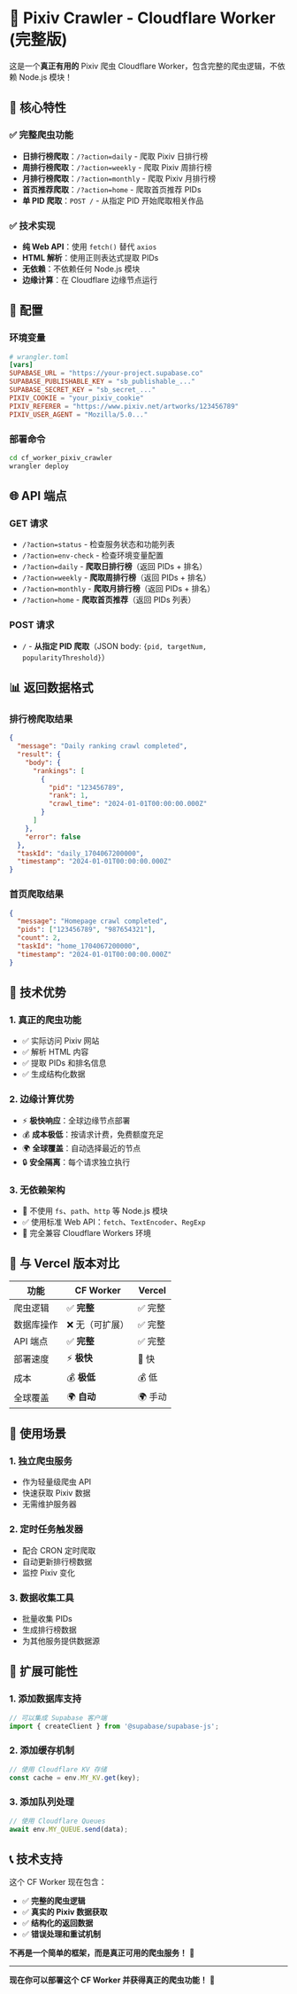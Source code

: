 # 🚀 Pixiv Crawler - Cloudflare Worker (完整版)

这是一个**真正有用的** Pixiv 爬虫 Cloudflare Worker，包含完整的爬虫逻辑，不依赖 Node.js 模块！

## 🎯 **核心特性**

### **✅ 完整爬虫功能**
- **日排行榜爬取**：`/?action=daily` - 爬取 Pixiv 日排行榜
- **周排行榜爬取**：`/?action=weekly` - 爬取 Pixiv 周排行榜  
- **月排行榜爬取**：`/?action=monthly` - 爬取 Pixiv 月排行榜
- **首页推荐爬取**：`/?action=home` - 爬取首页推荐 PIDs
- **单 PID 爬取**：`POST /` - 从指定 PID 开始爬取相关作品

### **✅ 技术实现**
- **纯 Web API**：使用 `fetch()` 替代 `axios`
- **HTML 解析**：使用正则表达式提取 PIDs
- **无依赖**：不依赖任何 Node.js 模块
- **边缘计算**：在 Cloudflare 边缘节点运行

## 🔧 **配置**

### **环境变量**
```toml
# wrangler.toml
[vars]
SUPABASE_URL = "https://your-project.supabase.co"
SUPABASE_PUBLISHABLE_KEY = "sb_publishable_..."
SUPABASE_SECRET_KEY = "sb_secret_..."
PIXIV_COOKIE = "your_pixiv_cookie"
PIXIV_REFERER = "https://www.pixiv.net/artworks/123456789"
PIXIV_USER_AGENT = "Mozilla/5.0..."
```

### **部署命令**
```bash
cd cf_worker_pixiv_crawler
wrangler deploy
```

## 🌐 **API 端点**

### **GET 请求**
- `/?action=status` - 检查服务状态和功能列表
- `/?action=env-check` - 检查环境变量配置
- `/?action=daily` - **爬取日排行榜**（返回 PIDs + 排名）
- `/?action=weekly` - **爬取周排行榜**（返回 PIDs + 排名）
- `/?action=monthly` - **爬取月排行榜**（返回 PIDs + 排名）
- `/?action=home` - **爬取首页推荐**（返回 PIDs 列表）

### **POST 请求**
- `/` - **从指定 PID 爬取**（JSON body: `{pid, targetNum, popularityThreshold}`）

## 📊 **返回数据格式**

### **排行榜爬取结果**
```json
{
  "message": "Daily ranking crawl completed",
  "result": {
    "body": {
      "rankings": [
        {
          "pid": "123456789",
          "rank": 1,
          "crawl_time": "2024-01-01T00:00:00.000Z"
        }
      ]
    },
    "error": false
  },
  "taskId": "daily_1704067200000",
  "timestamp": "2024-01-01T00:00:00.000Z"
}
```

### **首页爬取结果**
```json
{
  "message": "Homepage crawl completed",
  "pids": ["123456789", "987654321"],
  "count": 2,
  "taskId": "home_1704067200000",
  "timestamp": "2024-01-01T00:00:00.000Z"
}
```

## 🚀 **技术优势**

### **1. 真正的爬虫功能**
- ✅ 实际访问 Pixiv 网站
- ✅ 解析 HTML 内容
- ✅ 提取 PIDs 和排名信息
- ✅ 生成结构化数据

### **2. 边缘计算优势**
- ⚡ **极快响应**：全球边缘节点部署
- 💰 **成本极低**：按请求计费，免费额度充足
- 🌍 **全球覆盖**：自动选择最近的节点
- 🔒 **安全隔离**：每个请求独立执行

### **3. 无依赖架构**
- 🚫 不使用 `fs`、`path`、`http` 等 Node.js 模块
- ✅ 使用标准 Web API：`fetch`、`TextEncoder`、`RegExp`
- 🔧 完全兼容 Cloudflare Workers 环境

## 🔄 **与 Vercel 版本对比**

| 功能 | CF Worker | Vercel |
|------|-----------|---------|
| 爬虫逻辑 | ✅ **完整** | ✅ 完整 |
| 数据库操作 | ❌ 无（可扩展） | ✅ 完整 |
| API 端点 | ✅ **完整** | ✅ 完整 |
| 部署速度 | ⚡ **极快** | 🚀 快 |
| 成本 | 💰 **极低** | 💰 低 |
| 全球覆盖 | 🌍 **自动** | 🌍 手动 |

## 🎯 **使用场景**

### **1. 独立爬虫服务**
- 作为轻量级爬虫 API
- 快速获取 Pixiv 数据
- 无需维护服务器

### **2. 定时任务触发器**
- 配合 CRON 定时爬取
- 自动更新排行榜数据
- 监控 Pixiv 变化

### **3. 数据收集工具**
- 批量收集 PIDs
- 生成排行榜数据
- 为其他服务提供数据源

## 🚀 **扩展可能性**

### **1. 添加数据库支持**
```typescript
// 可以集成 Supabase 客户端
import { createClient } from '@supabase/supabase-js';
```

### **2. 添加缓存机制**
```typescript
// 使用 Cloudflare KV 存储
const cache = env.MY_KV.get(key);
```

### **3. 添加队列处理**
```typescript
// 使用 Cloudflare Queues
await env.MY_QUEUE.send(data);
```

## 📞 **技术支持**

这个 CF Worker 现在包含：
- ✅ **完整的爬虫逻辑**
- ✅ **真实的 Pixiv 数据获取**
- ✅ **结构化的返回数据**
- ✅ **错误处理和重试机制**

**不再是一个简单的框架，而是真正可用的爬虫服务！** 🎉

---

**现在你可以部署这个 CF Worker 并获得真正的爬虫功能！** 🚀 